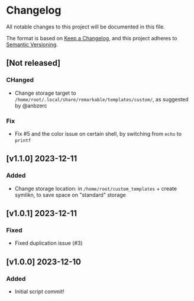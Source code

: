 # Changelog

All notable changes to this project will be documented in this file.

The format is based on [Keep a Changelog](https://keepachangelog.com/en/1.0.0/),
and this project adheres to [Semantic Versioning](https://semver.org/spec/v2.0.0.html).


## [Not released]

### CHanged

- Change storage target to `/home/root/.local/share/remarkable/templates/custom/`, as suggested by @anbzerc

### Fix

- Fix #5 and the color issue on certain shell, by switching from `echo` to `printf`

## [v1.1.0] 2023-12-11

### Added

- Change storage location: in `/home/root/custom_templates` + create symlikn, to save space on "standard" storage

## [v1.0.1] 2023-12-11

### Fixed

- Fixed duplication issue (#3)

## [v1.0.0] 2023-12-10

### Added

- Initial script commit!
